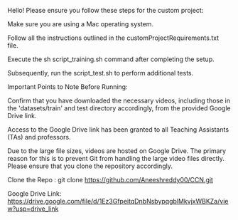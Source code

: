 Hello! Please ensure you follow these steps for the custom project:

Make sure you are using a Mac operating system.

Follow all the instructions outlined in the customProjectRequirements.txt file.

Execute the sh script_training.sh command after completing the setup.

Subsequently, run the script_test.sh to perform additional tests.

Important Points to Note Before Running:

Confirm that you have downloaded the necessary videos, including those in the 'datasets/train' and test directory accordingly, from the provided Google Drive link.

Access to the Google Drive link has been granted to all Teaching Assistants (TAs) and professors.

Due to the large file sizes, videos are hosted on Google Drive. The primary reason for this is to prevent Git from handling the large video files directly. Please ensure that you clone the repository accordingly.

Clone the Repo : git clone https://github.com/Aneeshreddy00/CCN.git

Google Drive Link: https://drive.google.com/file/d/1Ez3GfpeitqDnbNsbypqgblMkvjxWBKZa/view?usp=drive_link


